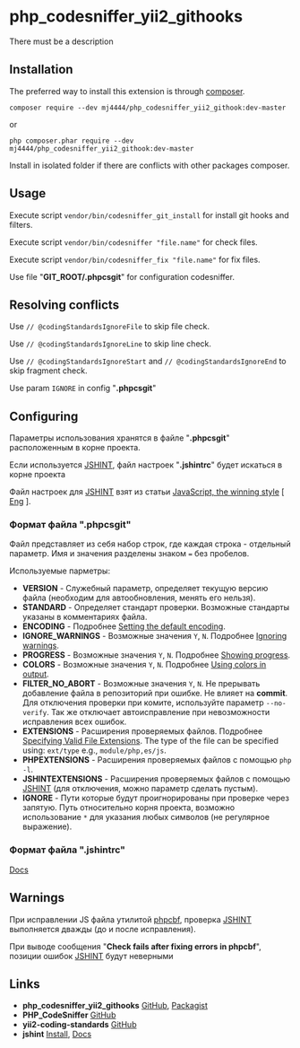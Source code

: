 php_codesniffer_yii2_githooks
=============================

There must be a description

Installation
------------

The preferred way to install this extension is through [composer][].

    composer require --dev mj4444/php_codesniffer_yii2_githook:dev-master

or

    php composer.phar require --dev mj4444/php_codesniffer_yii2_githook:dev-master

Install in isolated folder if there are conflicts with other packages composer.

Usage
-----

Execute script `vendor/bin/codesniffer_git_install` for install git hooks and filters.

Execute script `vendor/bin/codesniffer "file.name"` for check files.

Execute script `vendor/bin/codesniffer_fix "file.name"` for fix files.

Use file "**GIT_ROOT/.phpcsgit**" for configuration codesniffer.

Resolving conflicts
-------------------

Use `// @codingStandardsIgnoreFile` to skip file check.

Use `// @codingStandardsIgnoreLine` to skip line check.

Use `// @codingStandardsIgnoreStart` and `// @codingStandardsIgnoreEnd` to skip fragment check.

Use param `IGNORE` in config "**.phpcsgit**"

Configuring
-----------

Параметры использования хранятся в файле "**.phpcsgit**" расположенным в корне проекта.

Если используется [JSHINT][], файл настроек "**.jshintrc**" будет искаться в корне проекта 

Файл настроек для [JSHINT][] взят из статьи [JavaScript, the winning style][javascript-the-winning-style] [ [Eng][javascript-the-winning-style-original] ].

### Формат файла "**.phpcsgit**"

Файл представляет из себя набор строк, где каждая строка - отдельный параметр. Имя и значения разделены знаком `=` без пробелов.

Используемые парметры:

 - **VERSION** - Служебный параметр, определяет текущую версию файла (необходим для автообновления, менять его нельзя).
 - **STANDARD** - Определяет стандарт проверки. Возможные стандарты указаны в комментариях файла.
 - **ENCODING** - Подробнее [Setting the default encoding][setting-the-default-encoding].
 - **IGNORE_WARNINGS** - Возможные значения `Y`, `N`. Подробнее [Ignoring warnings][ignoring-warnings-when-generating-the-exit-code].
 - **PROGRESS** - Возможные значения `Y`, `N`. Подробнее [Showing progress][showing-progress-by-default].
 - **COLORS** - Возможные значения `Y`, `N`. Подробнее [Using colors in output][using-colors-in-output-by-default].
 - **FILTER_NO_ABORT** - Возможные значения `Y`, `N`. Не прерывать добавление файла в репозиторий при ошибке. Не влияет на **commit**.
                         Для отключения проверки при комите, используйте параметр `--no-verify`.
                         Так же отключает автоисправление при невозможности исправления всех ошибок.
 - **EXTENSIONS** - Расширения проверяемых файлов. Подробнее [Specifying Valid File Extensions][specifying-valid-file-extensions].
                    The type of the file can be specified using: `ext/type` e.g., `module/php,es/js`.
 - **PHPEXTENSIONS** - Расширения проверяемых файлов c помощью `php -l`.
 - **JSHINTEXTENSIONS** - Расширения проверяемых файлов c помощью [JSHINT][] (для отключения, можно параметр сделать пустым).
 - **IGNORE** - Пути которые будут проигнорированы при проверке через запятую.
                Путь относительно корня проекта, возможно использование `*` для указания любых символов (не регулярное выражение).

### Формат файла "**.jshintrc**"

[Docs][JSHINTDocs]

Warnings
--------

При исправлении JS файла утилитой [phpcbf][], проверка [JSHINT][] выполняется дважды (до и после исправления).

При выводе сообщения "**Check fails after fixing errors in phpcbf**", позиции ошибок [JSHINT][] будут неверными 

Links
-----

 - **php_codesniffer_yii2_githooks** [GitHub][php_codesniffer_yii2_githooks], [Packagist][php_codesniffer_yii2_githooks_packagist]
 - **PHP_CodeSniffer** [GitHub][PHP_CodeSniffer]
 - **yii2-coding-standards** [GitHub][yii2-coding-standards]
 - **jshint** [Install][JSHINTInstall], [Docs][JSHINTDocs]


[composer]: http://getcomposer.org/download/
[JSHINT]: http://jshint.com/
[JSHINTDocs]: http://jshint.com/docs/
[JSHINTInstall]: http://jshint.com/install/
[php_codesniffer_yii2_githooks]: https://github.com/mj4444ru/php_codesniffer_yii2_githooks
[php_codesniffer_yii2_githooks_packagist]: https://packagist.org/packages/mj4444/php_codesniffer_yii2_githook
[PHP_CodeSniffer]: https://github.com/squizlabs/PHP_CodeSniffer
[phpcbf]: https://github.com/squizlabs/PHP_CodeSniffer/wiki/Fixing-Errors-Automatically
[yii2-coding-standards]: https://github.com/yiisoft/yii2-coding-standards
[setting-the-default-encoding]: https://github.com/squizlabs/PHP_CodeSniffer/wiki/Configuration-Options#setting-the-default-encoding
[ignoring-warnings-when-generating-the-exit-code]: https://github.com/squizlabs/PHP_CodeSniffer/wiki/Configuration-Options#ignoring-warnings-when-generating-the-exit-code
[showing-progress-by-default]: https://github.com/squizlabs/PHP_CodeSniffer/wiki/Configuration-Options#showing-progress-by-default
[using-colors-in-output-by-default]: https://github.com/squizlabs/PHP_CodeSniffer/wiki/Configuration-Options#using-colors-in-output-by-default
[specifying-valid-file-extensions]: https://github.com/squizlabs/PHP_CodeSniffer/wiki/Advanced-Usage#specifying-valid-file-extensions
[javascript-the-winning-style]: https://habrahabr.ru/post/189872/
[javascript-the-winning-style-original]: http://seravo.fi/2013/javascript-the-winning-style
